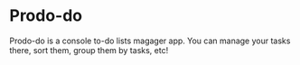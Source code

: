 # Prodo-do
Prodo-do is a console to-do lists magager app. You can manage your tasks there, sort them, group them by tasks, etc!
